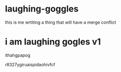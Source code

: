 # laughing-goggles
this is me wrtiting a thing that will have a merge conflict
# i am laughing gogles v1
ithahgpapog


r8327ygiruaispidaohivfcf